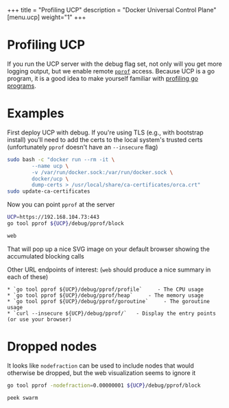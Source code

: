 +++
title = "Profiling UCP"
description = "Docker Universal Control Plane"
[menu.ucp]
weight="1"
+++


# Profiling UCP

If you run the UCP server with the debug flag set, not only will you get more
logging output, but we enable remote
[`pprof`](https://golang.org/pkg/net/http/pprof/) access. Because UCP is a go
program, it is a good idea to make yourself familiar with [profiling go
programs](http://blog.golang.org/profiling-go-programs).


# Examples

First deploy UCP with debug. If you're using TLS (e.g., with bootstrap install) you'll need to add the certs to the local system's trusted certs (unfortunately `pprof` doesn't have an `--insecure` flag)

```bash
sudo bash -c "docker run --rm -it \
        --name ucp \
        -v /var/run/docker.sock:/var/run/docker.sock \
        docker/ucp \
        dump-certs > /usr/local/share/ca-certificates/orca.crt"
sudo update-ca-certificates
```

Now you can point `pprof` at the server

```bash
UCP=https://192.168.104.73:443
go tool pprof ${UCP}/debug/pprof/block

web
```

That will pop up a nice SVG image on your default browser showing the accumulated blocking calls

Other URL endpoints of interest:  (`web` should produce a nice summary in each of these)

    * `go tool pprof ${UCP}/debug/pprof/profile`     - The CPU usage
    * `go tool pprof ${UCP}/debug/pprof/heap`     - The memory usage
    * `go tool pprof ${UCP}/debug/pprof/goroutine`     - The goroutine usage
    * `curl --insecure ${UCP}/debug/pprof/`   - Display the entry points (or use your browser)

# Dropped nodes

It looks like `nodefraction` can be used to include nodes that would otherwise be dropped, but the web visualization seems to ignore it

```bash
go tool pprof -nodefraction=0.00000001 ${UCP}/debug/pprof/block

peek swarm
```
